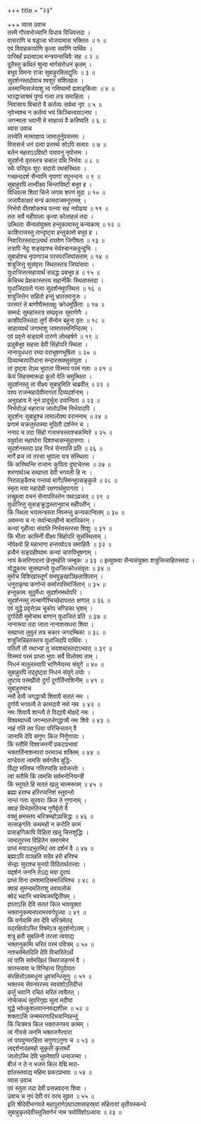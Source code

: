+++
title = "२३"

+++
व्यास उवाच  
तस्मै गौरवभोज्यानि विधाय विधिवत्तदा ।  
वासराणि च षड्राजा भोजयामास भक्तितः ॥ १ ॥  
एवं विवाहकार्याणि कृत्वा सर्वाणि पार्थिवः ।  
पारिबर्हं प्रदत्वाऽथ मन्त्रयन्सचिवैः सह ॥ २ ॥  
दूतैस्तु कथितं श्रुत्वा मार्गसंरोधनं कृतम् ।  
बभूव विमना राजा सुबाहुरमितद्युतिः ॥ ३ ॥  
सुदर्शनस्तदोवाच श्वशुरं संशितव्रतः ।  
अस्मान्विसर्जयाशु त्वं गमिष्यामो ह्यशङ्‌किताः ॥ ४ ॥  
भारद्वाजाश्रमं पुण्य़ं गत्वा तत्र समाहिताः ।  
निवासाय विचारो वै कर्तव्यः सर्वथा नृप ॥ ५ ॥  
नृपेभ्यश्च न कर्तव्यं भयं किञ्चित्त्वयाऽनघ ।  
जगन्माता भवानी मे साहाय्यं वै करिष्यति ॥ ६ ॥  
व्यास उवाच  
तस्येति मतमाज्ञाय जामातुर्नुपसत्तमः ।  
विससर्ज धनं दत्वा प्रतस्थे सोऽपि सत्वरः ॥ ७ ॥  
बलेन महताऽऽविष्टो ययावनु नृपोत्तमः ।  
सुदर्शनो वृतस्तत्र चचाल पथि निर्भयः ॥ ८ ॥  
रथैः परिवृतः शूरः सदारो रथसंस्थितः ।  
गच्छन्ददर्श सैन्यानि नृपाणां रघुनन्दनः ॥ ९ ॥  
सुबाहुरपि तान्वीक्ष्य चिन्ताविष्टो बभूव ह ।  
विधिवत्स शिवां चित्ते जगाम शरणं मुदा ॥ १० ॥  
जजापैकाक्षरं मन्त्रं कामराजमनुत्तमम् ।  
निर्भयो वीतशोकश्च पत्न्या सह नवोढया ॥ ११ ॥  
ततः सर्वे महीपालाः कृत्वा कोलाहलं तदा ।  
उत्थिताः सैन्यसंयुक्ता हन्तुकामास्तु कन्यकाम् ॥ १२ ॥  
काशिराजस्तु तान्दृष्ट्वा हन्तुकामो बभूव ह ।  
निवारितस्तदाऽत्यर्थं राघवेण जिगीषता ॥ १३ ॥  
तत्रापि नेदुः शङ्खाश्च भेर्यश्चानकदुन्दुभिः ।  
सुबाहोश्च नृपाणाञ्च परस्परजिघांसताम् ॥ १४ ॥  
शत्रुजित्तु सुसंवृत्तः स्थितस्तत्र जिघांसया ।  
युधाजित्तत्सहायार्थं सन्नद्धः प्रबभूव ह ॥ १५ ॥  
केचिच्च प्रेक्षकास्तस्य सहानीकैः स्थितास्तदा ।  
युधाजिदग्रतो गत्वा सुदर्शनमुपस्थितः ॥ १६ ॥  
शत्रुजित्तेन सहितो हन्तुं भ्रातरमानुजः ।  
परस्परं ते बाणौघैस्ततक्षुः क्रोधमूर्छिताः ॥ १७ ॥  
सम्मर्दः सुमहांस्तत्र सम्प्रवृत्तः सुमार्गणैः ।  
काशीपतिस्तदा तूर्णं सैन्येन बहुना वृतः ॥ १८ ॥  
साहाय्यार्थं जगामाशु जामातरमनिन्दितम् ।  
एवं प्रवृत्ते सङ्ग्रामे दारुणे लोमहर्षणे ॥ १९ ॥  
प्रादुर्बभूव सहसा देवी सिंहोपरि स्थिता ।  
नानायुधधरा रम्या वराभूषणभूषिता ॥ २० ॥  
दिव्याम्बरपरीधाना मन्दारस्रक्सुसंयुता ।  
तां दृष्ट्वा तेऽथ भूपाला विस्मयं परमं गताः ॥ २१ ॥  
केयं सिंहसमारूढा कुतो वेति समुत्थिता ।  
सुदर्शनस्तु तां वीक्ष्य सुबाहुमिति चाब्रवीत् ॥ २२ ॥  
पश्य राजन्महादेवीमागतां दिव्यदर्शनाम् ।  
अनुग्रहाय मे नूनं प्रादुर्भूता दयान्विता ॥ २३ ॥  
निर्भयोऽहं महाराज जातोऽस्मि निर्भयादपि ।  
सुदर्शनः सुबाहुश्च तामालोक्य वराननाम् ॥ २४ ॥  
प्रणामं चक्रतुस्तस्या मुदितौ दर्शनेन च ।  
ननाद च तदा सिंहो गजास्त्रस्ताश्चकम्पिरे ॥ २५ ॥  
ववुर्वाता महाघोरा दिशश्चासन्सुदारुणाः ।  
सुदर्शनस्तदा प्राह निजं सेनापतिं प्रति ॥ २६ ॥  
मार्गे व्रज त्वं तरसा भूपाला यत्र संस्थिताः ।  
किं करिष्यन्ति राजानः कुपिता दुष्टचेतसः ॥ २७ ॥  
शरणार्थञ्च सम्प्राप्ता देवी भगवती हि नः ।  
निरातङ्कैश्च गन्तव्यं मार्गेऽस्मिन्भूपसङ्कुले ॥ २८ ॥  
स्मृता मया महादेवी रक्षणार्थमुपागता ।  
तच्छ्रुत्वा वचनं सेनापतिस्तेन पथाऽव्रजत् ॥ २९ ॥  
युधाजित्तु सुसङ्क्रुद्धस्तानुवाच महीपतीन् ।  
किं स्थिता भयसन्त्रस्ता निघ्नन्तु कन्यकान्वितम् ॥ ३० ॥  
अवमन्य च नः सर्वान्बलहीनो बलाधिकान् ।  
कन्यां गृहीत्वा संयाति निर्भयस्तरसा शिशुः ॥ ३१ ॥  
किं भीताः कामिनीं वीक्ष्य सिंहोपरि सुसंस्थिताम् ।  
नोपेक्ष्यो हि महाभागा हन्तव्योऽत्र समाहितैः ॥ ३२ ॥  
हत्वैनं सङ्ग्रहीष्यामः कन्यां चारुविभूषणाम् ।  
नायं केसरिणादत्तां छेत्तुमर्हति जम्बुकः ॥ ३३ ॥
इत्युक्त्वा सैन्यसंयुक्तः शत्रुजित्सहितस्तदा ।  
योद्धुकामः सुसम्प्राप्तो युधाजित्क्रोधसंवृतः ॥ ३४ ॥  
मुमोच विशिखांस्तूर्णं समपुङ्खाञ्छिलाशितान् ।  
धनुराकृष्य कर्णान्तं कर्मारपरिमार्जितान् ॥ ३५ ॥  
हन्तुकामः सुदुर्मेधाः सुदर्शनमथोपरि ।  
सुदर्शनस्तु तान्बाणैश्चिच्छेदापततः क्षणात् ॥ ३६ ॥  
एवं युद्धे प्रवृत्तेऽथ चुकोप चण्डिका भृशम् ।  
दुर्गादेवी मुमोचाथ बाणान् युधाजितं प्रति ॥ ३७ ॥  
नानारूपा तदा जाता नानाशस्रधरा शिवा ।  
सम्प्राप्ता तुमुलं तत्र चकार जगदम्बिका ॥ ३८ ॥  
शत्रुजिन्निहतस्तत्र युधाजिदपि पार्थिवः ।  
पतितौ तौ रथाभ्यां तु जयशब्दस्तदाऽभवत् ॥ ३९ ॥  
विस्मयं परमं प्राप्ता भूपाः सर्वे विलोक्य ताम् ।  
निधनं मातुलस्यापि भागिनेयस्य संयुगे ॥ ४० ॥  
सुबाहुरपि तद्‌दृष्ट्वा निधनं संयुगे तयोः ।  
तुष्टाव परमप्रीतो दुर्गां दुर्गार्तिनाशिनीम् ॥ ४१ ॥  
सुबाहुरुवाच  
नमौ देव्यै जगद्धात्र्यै शिवायै सततं नमः ।  
दुर्गायै भगवत्यै ते कामदायै नमो नमः ॥ ४२ ॥  
नमः शिवायै शान्त्यै ते विद्यायै मोक्षदे नमः ।  
विश्वव्याप्त्यै जगन्मातर्जगद्धात्र्यै नमः शिवे ॥ ४३ ॥  
नाहं गतिं तव धिया परिचिन्तयन् वै  
     जानामि देवि सगुणः किल निर्गुणायाः ।  
किं स्तौ‌मि विश्वजननीं प्रकटप्रभावां  
     भक्तार्तिनाशनपरां परमाञ्च शक्तिम् ॥ ४४ ॥  
वाग्देवता त्वमसि सर्वगतैव बुद्धि-  
     र्विद्या मतिश्च गतिरप्यसि सर्वजन्तोः ।  
त्वां स्तौ‌मि किं त्वमसि सर्वमनोनियन्त्री  
     किं स्तूयते हि सततं खलु चात्मरूपम् ॥ ४५ ॥  
ब्रह्मा हरश्च हरिरप्यनिशं स्तुवन्तो  
     नान्तं गताः सुरवराः किल ते गुणानाम् ।  
क्वाहं विभेदमतिरम्ब गुणैर्वृतो वै  
     वक्तुं क्षमस्तव चरित्रमहोऽप्रसिद्धः ॥ ४६ ॥  
सत्सङ्गतिः कथमहो न करोति कामं  
     प्रासङ्‌गिकापि विहिता खलु चित्तशुद्धिः ।  
जामातुरस्य विहितेन समागमेन  
     प्राप्तं मयाऽद्‌भुतमिदं तव दर्शनं वै ॥ ४७ ॥  
ब्रह्माऽपि वाञ्छति सदैव हरो हरिश्च  
     सेन्द्राः सुराश्च मुनयो विदितार्थतत्त्वाः ।  
यद्दर्शनं जननि तेऽद्य मया दुरापं  
     प्राप्तं विना दमशमादिसमाधिभिश्च ॥ ४८ ॥  
क्वाहं सुमन्दमतिराशु तवावलोकं  
     क्वेदं भवानि भवभेषजमद्वितीयम् ।  
ज्ञाताऽसि देवि सततं किल भावयुक्ता  
     भक्तानुकम्पनपरामरवर्गपूज्या ॥ ४९ ॥  
किं वर्णयामि तव देवि चरित्रमेतद्‌  
     यद्‌रक्षितोऽस्ति विषमेऽत्र सुदर्शनोऽयम् ।  
शत्रू हतौ सुबलिनौ तरसा त्वयाद्य  
     भक्तानुकम्पि चरितं परमं पवित्रम् ॥ ५० ॥  
नाश्चर्यमेतदिति देवि विचारितेऽर्थे  
     त्वं पासि सर्वमखिलं स्थिरजङ्गमं वै ।  
त्रातस्त्वया च विनिहत्य रिपुर्दयातः  
     संरक्षितोऽयमधुना ध्रुवसन्धिसूनुः ॥ ५१ ॥  
भक्तस्य सेवनपरस्य स्वयशोऽतिदीप्तं  
     कर्तुं भवानि रचितं चरितं त्वयैतत् ।  
नोचेत्कथं सुपरिगृह्य सुतां मदीयां  
     युद्धे भवेत्कुशलवाननवद्यशीलः ॥ ५२ ॥  
शक्ताऽसि जन्ममरणादिभयान्विहन्तुं  
     किं चित्रमत्र किल भक्तजनस्य कामम् ।  
त्वं गीयसे जननि भक्तजनैरपारा  
     त्वं पापपुण्यरहिता सगुणाऽगुणा च ॥ ५३ ॥  
त्वद्दर्शनादहमहो सुकृती कृतार्थो  
     जातोऽस्मि देवि भुवनेश्वरि धन्यजन्मा ।  
बीजं न ते न भजनं किल वेद्मि मात-  
     र्ज्ञातस्तवाद्य महिमा प्रकटप्रभावः ॥ ५४ ॥  
व्यास उवाच  
एवं स्तुता तदा देवी प्रसन्नवदना शिवा ।  
उवाच च नृपं देवी वरं वरय सुव्रत ॥ ५५ ॥  
इति श्रीदेवीभागवते महापुराणेऽष्टादशसाहस्र्यां संहितायां तृतीयस्कन्धे  
सुबाहुकृतदेवीस्तुतिवर्णनं नाम त्रयोविंशोऽध्यायः ॥ २३ ॥

